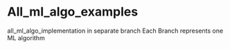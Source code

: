 # All_ml_algo_examples
all_ml_algo_implementation in separate branch
Each Branch represents one ML algorithm 
